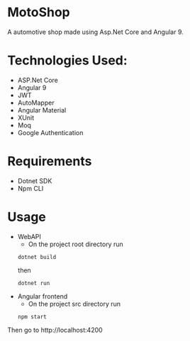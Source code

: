 # MotoShop
A automotive shop made using Asp.Net Core and Angular 9.

# Technologies Used:
 * ASP.Net Core
 * Angular 9
 * JWT
 * AutoMapper
 * Angular Material
 * XUnit
 * Moq
 * Google Authentication
 
 # Requirements
   * Dotnet SDK
   * Npm CLI
 
 # Usage
  * WebAPI
      * On the project root directory run
      ```
      dotnet build
      ```
       then
      ```
      dotnet run
      ```
  * Angular frontend
     * On the project src directory run
      ```
      npm start
      ```
  Then go to http://localhost:4200
